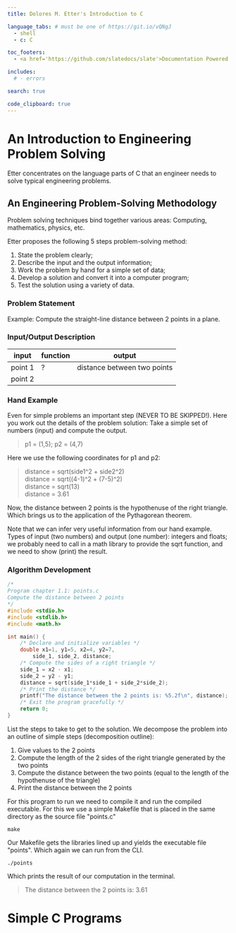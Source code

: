 ```yaml
---
title: Dolores M. Etter's Introduction to C

language_tabs: # must be one of https://git.io/vQNgJ
  - shell
  - c: C

toc_footers:
  - <a href='https://github.com/slatedocs/slate'>Documentation Powered by Slate</a>

includes:
  # - errors

search: true

code_clipboard: true
---
```


# An Introduction to Engineering Problem Solving

Etter concentrates on the language parts of C that an engineer needs
to solve typical engineering problems.

## An Engineering Problem-Solving Methodology

Problem solving techniques bind together various areas: Computing,
mathematics, physics, etc.

Etter proposes the following 5 steps problem-solving method:

1. State the problem clearly;
2. Describe the input and the output information;
3. Work the problem by hand for a simple set of data;
4. Develop a solution and convert it into a computer program;
5. Test the solution using a variety of data.

### Problem Statement

Example: Compute the straight-line distance between 2 points in a
plane.

### Input/Output Description

input   |  function |  output
-----   |  -------- |  ------
point 1 |  ?        |  distance between two points
point 2 |           | 

### Hand Example

Even for simple problems an important step (NEVER TO BE
SKIPPED!). Here you work out the details of the problem solution: Take
a simple set of numbers (input) and compute the output.

> p1 = (1,5); p2 = (4,7)

Here we use the following coordinates for p1 and p2:
	
> distance = sqrt(side1^2 + side2^2) <br />
> distance = sqrt((4-1)^2 + (7-5)^2) <br />
> distance = sqrt(13) <br />
> distance = 3.61

Now, the distance between 2 points is the hypothenuse of the right
triangle. Which brings us to the application of the Pythagorean
theorem.

Note that we can infer very useful information from our hand
example. Types of input (two numbers) and output (one number):
integers and floats; we probably need to call in a math library to
provide the sqrt function, and we need to show (print) the result.

### Algorithm Development

```C
/*
Program chapter 1.1: points.c
Compute the distance between 2 points
*/
#include <stdio.h>
#include <stdlib.h>
#include <math.h>

int main() {
	/* Declare and initialize variables */
	double x1=1, y1=5, x2=4, y2=7,
		side_1, side_2, distance;
	/* Compute the sides of a right triangle */
	side_1 = x2 - x1;
	side_2 = y2 - y1;
	distance = sqrt(side_1*side_1 + side_2*side_2);
	/* Print the distance */
	printf("The distance between the 2 points is: %5.2f\n", distance);
	/* Exit the program gracefully */
	return 0;
}
```

List the steps to take to get to the solution. We decompose the
problem into an outline of simple steps (decomposition outline):

1. Give values to the 2 points
2. Compute the length of the 2 sides of the right triangle generated
   by the two points
3. Compute the distance between the two points (equal to the length of
   the hypothenuse of the triangle)
4. Print the distance between the 2 points

For this program to run we need to compile it and run the compiled
executable. For this we use a simple Makefile that is placed in the
same directory as the source file "points.c"

```shell
make
```

Our Makefile gets the libraries lined up and yields the executable
file "points". Which again we can run from the CLI.

```shell
./points
```

Which prints the result of our computation in the terminal.

> The distance between the 2 points is:  3.61

# Simple C Programs

